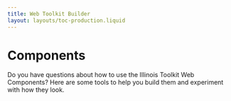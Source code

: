 ```yaml
---
title: Web Toolkit Builder
layout: layouts/toc-production.liquid
---
```

# Components

Do you have questions about how to use the Illinois Toolkit Web Components? Here are some tools to help you build them and experiment with how they look.
